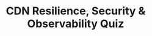 ---
layout: quiz
title: "CDN Resilience, Security & Observability Quiz"
questions:
  - q: "What does a CDN typically do as part of its auto fail-out/fail-in mechanism when a PoP (Point of Presence) is detected as unhealthy?"
    options:
      - "Temporarily remove the PoP from service (fail-out) until it passes health checks again (fail-in)."
      - "Permanently shut down the PoP and require manual intervention to bring it back."
      - "Redirect additional traffic to that PoP to test if it will recover."
      - "Continue sending traffic to the PoP as normal, assuming it will recover on its own."
    answer: 0

  - q: "Which statement describes a trade-off between using an anycast network for DDoS mitigation and using a centralized scrubbing center?"
    options:
      - "A centralized scrubbing center always has lower latency for all users compared to an anycast approach."
      - "Anycast spreads attack traffic across multiple PoPs to absorb volume, whereas a centralized scrubbing center can deeply filter traffic in one location but may add latency and a potential bottleneck."
      - "Anycast always provides better DDoS protection with no downsides compared to a scrubbing center."
      - "Anycast networks are not used for DDoS defense, only centralized scrubbing can stop attacks."
    answer: 1

  - q: "Which AWS WAF rule would you use to block or allow users based on their country of origin?"
    options:
      - "AWS Shield Advanced with automatic geographic blocking."
      - "An AWS CloudFront signed URL policy with location constraint."
      - "A rate-based rule in AWS WAF configured with request thresholds."
      - "A geo-match rule in AWS WAF to filter requests by country."
    answer: 3

  - q: "What feature can automatically block clients who send too many requests in a short time to your AWS CloudFront distribution?"
    options:
      - "An AWS WAF rate-based rule to throttle or block excessive requests."
      - "AWS Shield Standard DDoS protection."
      - "An AWS WAF geo-match rule restricting requests by country."
      - "An Amazon CloudWatch alarm on high request rate."
    answer: 0

  - q: "Which of the following is NOT a recommended best practice for securing TLS connections in a CDN?"
    options:
      - "Using OCSP stapling for the CDN's TLS certificates."
      - "Enabling support for TLS 1.3 on CDN edge servers."
      - "Disabling mutual TLS (mTLS) between the CDN and origin to simplify configuration."
      - "Regularly rotating and renewing the CDN's TLS certificates and keys."
    answer: 2

  - q: "When would using a signed cookie be more appropriate than using signed URLs for CDN content access control?"
    options:
      - "When the client's browser does not support cookies."
      - "When you need to enforce a unique token for every individual request."
      - "When a user should be granted access to multiple protected resources after a single authentication."
      - "When each file needs a unique URL signature and expiration."
    answer: 2

  - q: "Which of the following describes a behavioral analysis technique for bot detection on a CDN?"
    options:
      - "Fingerprinting the TLS handshake of clients (e.g., using JA3) to identify bots."
      - "Presenting a CAPTCHA challenge that users must solve to proceed."
      - "Blocking requests from IP addresses known to belong to bots or data centers."
      - "Analyzing user interaction patterns (e.g., mouse movements, timing of actions) to detect non-human behavior."
    answer: 3

  - q: 'Which metric is NOT typically considered one of the CDN "golden signal" performance indicators?'
    options:
      - "HTTP error rate (segmented by 4xx and 5xx status codes)."
      - "The total number of PoPs (points of presence) deployed globally."
      - "Cache hit ratio (percentage of requests served from cache)."
      - "Edge network round-trip time (latency from user to edge)."
    answer: 1

  - q: "What is an error budget burn rate in the context of SLO (Service Level Objective) monitoring?"
    options:
      - "The proportion of total requests that result in errors."
      - "The percentage of CPU time spent on serving error responses."
      - "The rate at which the servers are overheating under load."
      - "The speed at which the service is exhausting its allowed error budget (i.e., how fast it's using up its tolerated errors)."
    answer: 3

  - q: "Why would a multi-CDN strategy use Real User Monitoring (RUM) data for routing?"
    options:
      - "To switch all traffic between CDNs on a fixed schedule regardless of performance."
      - "To randomly assign users to different CDNs to spread traffic evenly."
      - "To dynamically route each user to the CDN that is performing best for them based on real user performance metrics."
      - "To send each user request to all CDNs simultaneously for redundancy."
    answer: 2

  - q: "What is the purpose of a surge queue in a CDN architecture?"
    options:
      - "To hold new user requests until previous user sessions have finished."
      - "To intentionally delay responses to throttle user traffic."
      - "To temporarily buffer excess requests during sudden traffic spikes so that origin or backend servers are not overwhelmed."
      - "To process all incoming requests strictly one at a time rather than in parallel."
    answer: 2

  - q: "What is an advantage of maintaining warm-spare PoPs (points of presence) in a CDN?"
    options:
      - "They can quickly take over handling traffic if active PoPs fail or become overloaded, improving resilience."
      - "They compress and cache content without ever serving users, saving bandwidth."
      - "They ensure each user request is processed by two PoPs for redundancy."
      - "They run with zero traffic to conserve energy, incurring no operational cost."
    answer: 0

  - q: "Which of these is a clear indicator that a CDN PoP is nearing capacity saturation?"
    options:
      - "The cache hit ratio at the PoP has increased significantly."
      - "The PoP is handling fewer requests per second over time."
      - "End-user latency to that PoP is steadily decreasing."
      - "The PoP's servers are running at consistently high CPU and bandwidth utilization."
    answer: 3

  - q: "What is one benefit of terminating client connections with TLS 1.3 on a CDN edge server instead of TLS 1.2?"
    options:
      - "TLS 1.3 automatically trusts self-signed certificates, unlike TLS 1.2."
      - "TLS 1.3 allows the CDN to serve content without needing TLS certificates."
      - "TLS 1.3 can establish encrypted connections with fewer round trips (lower handshake latency) than TLS 1.2."
      - "TLS 1.3 does not use encryption, making it faster than TLS 1.2."
    answer: 2

  - q: "Which is a feature of AWS Shield Advanced that is not available with AWS Shield Standard?"
    options:
      - "Globally anycasted traffic distribution across AWS's network."
      - "24/7 access to AWS's DDoS Response Team and financial protection against unexpected DDoS-related cost spikes."
      - "Automatic mitigation of all web application vulnerabilities without configuration."
      - "The ability to absorb any size DDoS attack without any limit."
    answer: 1
---